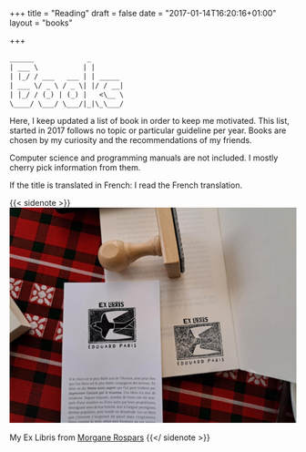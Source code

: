 +++
title = "Reading"
draft = false
date = "2017-01-14T16:20:16+01:00"
layout = "books"

+++
```ascii
______             _
| ___ \           | |
| |_/ / ___   ___ | | _____
| ___ \/ _ \ / _ \| |/ / __|
| |_/ / (_) | (_) |   <\__ \
\____/ \___/ \___/|_|\_\___/
```

Here, I keep updated a list of book in order to keep me motivated.
This list, started in 2017 follows no topic or particular guideline per
year. Books are chosen by my curiosity and the recommendations of my friends.

Computer science and programming manuals are not included. I mostly
cherry pick information from them.

If the title is translated in French: I read the French translation.

{{< sidenote >}}
![Ex Libris](exlibris.jpeg)

My Ex Libris from [Morgane Rospars](morganerospars.com)
{{</ sidenote >}}
